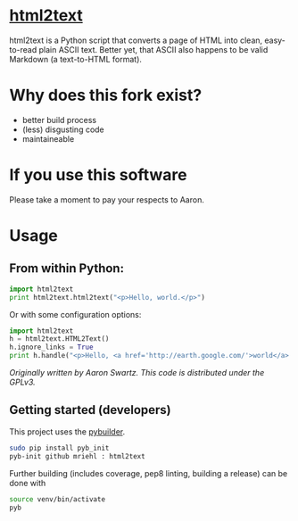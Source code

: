 # [html2text](http://www.aaronsw.com/2002/html2text/)

html2text is a Python script that converts a page of HTML into clean, easy-to-read plain ASCII text. Better yet, that ASCII also happens to be valid Markdown (a text-to-HTML format).

# Why does this fork exist?
 * better build process
 * (less) disgusting code
 * maintaineable

# If you use this software
Please take a moment to pay your respects to Aaron.

# Usage 

## From within Python:

```python
import html2text
print html2text.html2text("<p>Hello, world.</p>")
```

Or with some configuration options:

```python
import html2text
h = html2text.HTML2Text()
h.ignore_links = True
print h.handle("<p>Hello, <a href='http://earth.google.com/'>world</a>!")
```

_Originally written by Aaron Swartz. This code is distributed under the GPLv3._


## Getting started (developers)

This project uses the [pybuilder](https://pybuilder.github.io/).

```bash
sudo pip install pyb_init
pyb-init github mriehl : html2text
```

Further building (includes coverage, pep8 linting, building a release) can be done with

```bash
source venv/bin/activate
pyb
```
